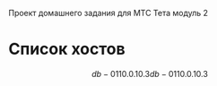 Проект домашнего задания для МТС Тета модуль 2


# Список хостов
$$
db-01 10.0.10.3
db-01 10.0.10.3
$$